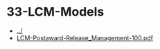 # 33-LCM-Models 

* [../](..)
* [LCM-Postaward-Release_Management-100.pdf](LCM-Postaward-Release_Management-100.pdf)

